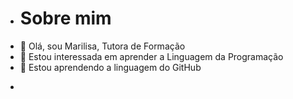 - # Sobre mim
- 👋 Olá, sou Marilisa, Tutora de Formação
- 👀 Estou interessada em aprender a Linguagem da Programação
- 🌱 Estou aprendendo a linguagem do GitHub
- >
